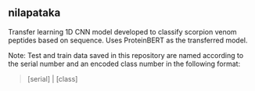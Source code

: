 ## nilapataka
Transfer learning 1D CNN model developed to classify scorpion venom peptides based on sequence. Uses ProteinBERT as the transferred model.

Note: Test and train data saved in this repository are named according to the serial number and an encoded class number in the following format:
> [serial] | [class]

